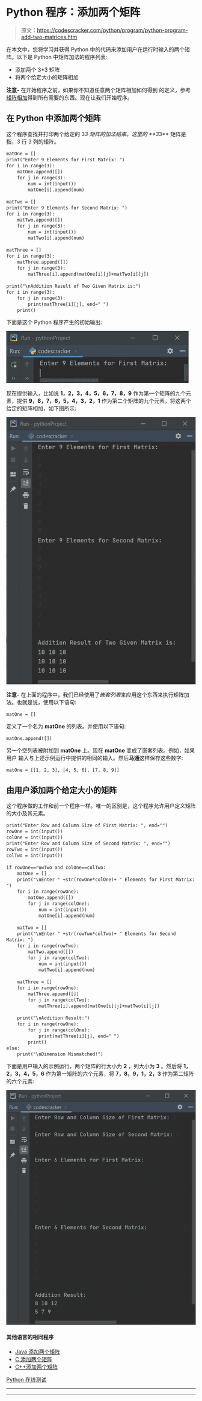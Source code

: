# Python 程序：添加两个矩阵

> 原文：<https://codescracker.com/python/program/python-program-add-two-matrices.htm>

在本文中，您将学习并获得 Python 中的代码来添加用户在运行时输入的两个矩阵。以下是 Python 中矩阵加法的程序列表:

*   添加两个 3*3 矩阵
*   将两个给定大小的矩阵相加

**注意-** 在开始程序之前，如果你不知道任意两个矩阵相加如何得到 的定义，参考[矩阵相加](/nonprog/matrix-addition.htm)得到所有需要的东西。现在让我们开始程序。

## 在 Python 中添加两个矩阵

这个程序查找并打印两个给定的 3*3 矩阵的加法结果。这里的 **3*3** 矩阵是指，3 行 3 列的矩阵。

```
matOne = []
print("Enter 9 Elements for First Matrix: ")
for i in range(3):
    matOne.append([])
    for j in range(3):
        num = int(input())
        matOne[i].append(num)

matTwo = []
print("Enter 9 Elements for Second Matrix: ")
for i in range(3):
    matTwo.append([])
    for j in range(3):
        num = int(input())
        matTwo[i].append(num)

matThree = []
for i in range(3):
    matThree.append([])
    for j in range(3):
        matThree[i].append(matOne[i][j]+matTwo[i][j])

print("\nAddition Result of Two Given Matrix is:")
for i in range(3):
    for j in range(3):
        print(matThree[i][j], end=" ")
    print()
```

下面是这个 Python 程序产生的初始输出:

![add two matrices python](img/f61790aedd7ad1871f123324cbd6bb05.png)

现在提供输入，比如说 **1，2，3，4，5，6，7，8，9** 作为第一个矩阵的九个元素，提供 **9，8，7，6，5，4，3，2，1** 作为第二个矩阵的九个元素，将这两个给定的矩阵相加，如下图所示:

![python add two matrices](img/9d909479c3914bf76a66587b083d93f5.png)

**注意-** 在上面的程序中，我们已经使用了*嵌套列表*来应用这个东西来执行矩阵加法。也就是说，使用以下语句:

```
matOne = []
```

定义了一个名为 **matOne** 的列表。并使用以下语句:

```
matOne.append([])
```

另一个空列表被附加到 **matOne** 上。现在 **matOne** 变成了嵌套列表。例如，如果用户 输入与上述示例运行中提供的相同的输入。然后**马通**这样保存这些数字:

```
matOne = [[1, 2, 3], [4, 5, 6], [7, 8, 9]]
```

## 由用户添加两个给定大小的矩阵

这个程序做的工作和前一个程序一样。唯一的区别是，这个程序允许用户定义矩阵的大小及其元素。

```
print("Enter Row and Column Size of First Matrix: ", end="")
rowOne = int(input())
colOne = int(input())
print("Enter Row and Column Size of Second Matrix: ", end="")
rowTwo = int(input())
colTwo = int(input())

if rowOne==rowTwo and colOne==colTwo:
    matOne = []
    print("\nEnter " +str(rowOne*colOne)+ " Elements for First Matrix: ")
    for i in range(rowOne):
        matOne.append([])
        for j in range(colOne):
            num = int(input())
            matOne[i].append(num)

    matTwo = []
    print("\nEnter " +str(rowTwo*colTwo)+ " Elements for Second Matrix: ")
    for i in range(rowTwo):
        matTwo.append([])
        for j in range(colTwo):
            num = int(input())
            matTwo[i].append(num)

    matThree = []
    for i in range(rowOne):
        matThree.append([])
        for j in range(colTwo):
            matThree[i].append(matOne[i][j]+matTwo[i][j])

    print("\nAddition Result:")
    for i in range(rowOne):
        for j in range(colOne):
            print(matThree[i][j], end=" ")
        print()
else:
    print("\nDimension Mismatched!")
```

下面是用户输入的示例运行，两个矩阵的行大小为 **2** ，列大小为 **3** 。然后将 **1，2，3，4，5，6** 作为第一矩阵的六个元素，将 **7，8，9，1，2，3** 作为第二矩阵的六个元素:

![matrix addition python](img/3a5d107d9e7d337b9037ac98c21c461d.png)

#### 其他语言的相同程序

*   [Java 添加两个矩阵](/java/program/java-program-add-two-matrices.htm)
*   [C 添加两个矩阵](/c/program/c-program-add-two-matrices.htm)
*   [C++添加两个矩阵](/cpp/program/cpp-program-add-two-matrices.htm)

[Python 在线测试](/exam/showtest.php?subid=10)

* * *

* * *